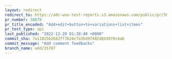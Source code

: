 ```yaml
---
layout: redirect
redirect_to: https://a8c-woo-test-reports.s3.amazonaws.com/public/pr/36079/api/index.html
pr_number: 36079
pr_title_encoded: "Add+edit+button+to+variations+list+items"
pr_test_type: api
last_published: "2022-12-20 01:38:48 +0000"
commit_sha: 7a1182562682ff7b24cfa3bd9f482d82d970c4ab
commit_message: "Add comment feedbacks"
branch_name: add/35787
---
```

